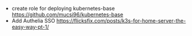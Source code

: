 - create role for deploying kubernetes-base https://github.com/mucsi96/kubernetes-base
- Add Authelia SSO https://flicksfix.com/posts/k3s-for-home-server-the-easy-way-pt-1/